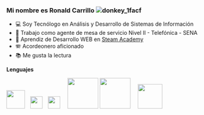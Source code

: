 ### Mi nombre es Ronald Carrillo ![donkey_1facf](https://github.com/ronaldcarrillo/ronaldcarrillo/assets/66338914/e0491c9b-63ca-461a-8b77-afb23479e682)


- 💻 Soy Tecnólogo en Análisis y Desarrollo de Sistemas de Información
- 🌱 Trabajo como agente de mesa de servicio Nivel II - Telefónica - SENA
- 👯 Aprendiz de Desarrollo WEB en [Steam Academy](https://www.steamacademy.com.co/)
- 🪗 Acordeonero aficionado
- 📚 Me gusta la lectura

**Lenguajes**
<div>
<img src ="https://upload.wikimedia.org/wikipedia/commons/thumb/6/61/HTML5_logo_and_wordmark.svg/800px-HTML5_logo_and_wordmark.svg.png" style="width:3pc;padding-right:10px">
<img src ="https://upload.wikimedia.org/wikipedia/commons/thumb/d/d5/CSS3_logo_and_wordmark.svg/250px-CSS3_logo_and_wordmark.svg.png" style="width:2pc;padding-right:10px">
<img src ="https://upload.wikimedia.org/wikipedia/en/thumb/3/30/Java_programming_language_logo.svg/1200px-Java_programming_language_logo.svg.png" style="width:2pc;padding-right:15px">
<img src ="https://cms.rootstack.com/sites/default/files/inline-images/Python-Symbol_0.png" style="width:5pc">
<img src ="https://d1.awsstatic.com/asset-repository/products/amazon-rds/1024px-MySQL.ff87215b43fd7292af172e2a5d9b844217262571.png" style="width:5pc;padding-right:15px">
<img src ="https://miro.medium.com/v2/resize:fit:1358/0*EROTUI8Yq28Oa3da.png" style="width:4pc">
</div>
